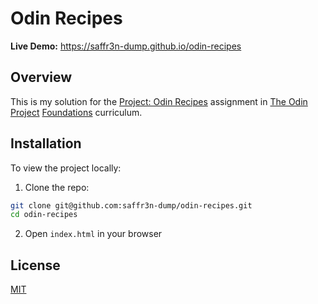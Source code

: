 # Odin Recipes

**Live Demo:** https://saffr3n-dump.github.io/odin-recipes

## Overview

This is my solution for the [Project: Odin Recipes](https://www.theodinproject.com/lessons/foundations-recipes) assignment in [The Odin Project](https://www.theodinproject.com) [Foundations](https://www.theodinproject.com/paths/foundations/courses/foundations) curriculum.

## Installation

To view the project locally:

1. Clone the repo:

```bash
git clone git@github.com:saffr3n-dump/odin-recipes.git
cd odin-recipes
```

2. Open `index.html` in your browser

## License

[MIT](https://opensource.org/license/MIT)
